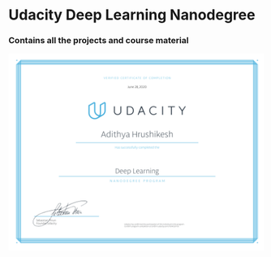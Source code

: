 # Udacity Deep Learning Nanodegree 
### Contains all the projects and course material 
![certificate](https://github.com/TensorAdy/udacity_dlnd/blob/master/Screen%20Shot%202020-06-29%20at%2020.45.52.png)
